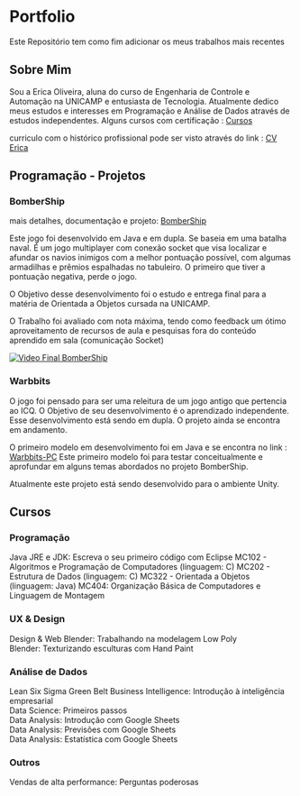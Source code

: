 # Portfolio
Este Repositório tem como fim adicionar os meus trabalhos mais recentes

## Sobre Mim  

Sou a Erica Oliveira, aluna do curso de Engenharia de Controle e Automação na UNICAMP e entusiasta de Tecnologia. 
Atualmente dedico meus estudos e interesses em Programação e Análise de Dados através de estudos independentes.
Alguns cursos com certificação : [Cursos](https://github.com/)

curriculo com o histórico profissional pode ser visto através do link : [CV Erica](https://github.com/)


## Programação - Projetos

### BomberShip 

mais detalhes, documentação e projeto: [BomberShip](https://github.com/e196486/TimEca/blob/master/BomberShip/README.md)

Este jogo foi desenvolvido em Java e em dupla. Se baseia em uma batalha naval.
É um jogo multiplayer com conexão socket que visa localizar e afundar os navios inimigos com a melhor pontuação possível, com algumas armadilhas e prêmios espalhadas no tabuleiro. O primeiro que tiver a pontuação negativa, perde o jogo. 

O Objetivo desse desenvolvimento foi o estudo e entrega final para a matéria de Orientada a Objetos cursada na UNICAMP. 

O Trabalho foi avaliado com nota máxima, tendo como feedback um ótimo aproveitamento de recursos de aula e pesquisas fora do conteúdo aprendido em sala (comunicação Socket)

[![Video Final BomberShip](http://img.youtube.com/vi/GAyS4o4REPg/0.jpg)](https://youtu.be/GAyS4o4REPg)

### Warbbits 

O jogo foi pensado para ser uma releitura de um jogo antigo que pertencia ao ICQ. 
O Objetivo de seu desenvolvimento é o aprendizado independente. Esse desenvolvimento está sendo em dupla. O projeto ainda se encontra em andamento. 

O primeiro modelo em desenvolvimento foi em Java e se encontra no link : 
[Warbbits-PC](https://github.com/Mauxin/Warbbits-PC)
Este primeiro modelo foi para testar conceitualmente e aprofundar em alguns temas abordados no projeto BomberShip. 

Atualmente este projeto está sendo desenvolvido para o ambiente Unity.


## Cursos 

 ### Programação 
 
 Java JRE e JDK: Escreva o seu primeiro código com Eclipse
 MC102 - Algoritmos e Programação de Computadores (linguagem: C)
 MC202 - Estrutura de Dados (linguagem: C)
 MC322 - Orientada a Objetos (linguagem: Java)
 MC404: Organização Básica de Computadores e Linguagem de Montagem 
 
 ### UX & Design
 
 Design & Web 
 Blender: Trabalhando na modelagem Low Poly  
 Blender: Texturizando esculturas com Hand Paint  
 
 
 ### Análise de Dados 
 
 Lean Six Sigma Green Belt 
 Business Intelligence: Introdução à inteligência empresarial  
 Data Science: Primeiros passos  
 Data Analysis: Introdução com Google Sheets  
 Data Analysis: Previsões com Google Sheets  
 Data Analysis: Estatística com Google Sheets 
 
 ### Outros 

 Vendas de alta performance: Perguntas poderosas  
